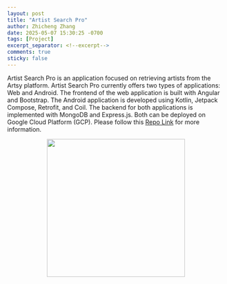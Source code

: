 ```yaml
---
layout: post
title: "Artist Search Pro"
author: Zhicheng Zhang
date: 2025-05-07 15:30:25 -0700
tags: [Project]
excerpt_separator: <!--excerpt-->
comments: true
sticky: false
---
```


Artist Search Pro is an application focused on retrieving artists from the Artsy platform. <!--excerpt--> Artist Search Pro currently offers two types of applications: Web and Android. The frontend of the web application is built with Angular and Bootstrap. The Android application is developed using Kotlin, Jetpack Compose, Retrofit, and Coil. The backend for both applications is implemented with MongoDB and Express.js. Both can be deployed on Google Cloud Platform (GCP). Please follow this [Repo Link](https://github.com/zhichzhang/artist-search-pro-web-and-android) for more information. 

<div style="text-align: center;">
    <p><img src="{{"assets/img/posts/2025-05-07-artist-search-pro-artsy-logo.svg" | relative_url}}" style="height: 20rem;"></p>
</div>